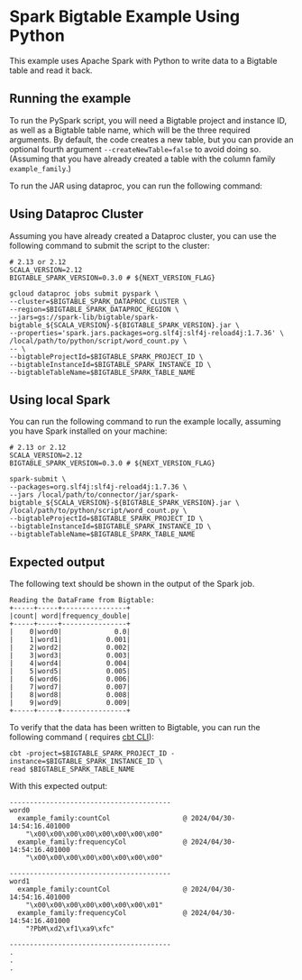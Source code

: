 # Spark Bigtable Example Using Python

This example uses Apache Spark with Python to write data to a Bigtable table and
read it back.

## Running the example

To run the PySpark script, you will need a Bigtable project and
instance ID, as well as a Bigtable table name, which will be the three required
arguments. By default, the code creates a new table, but you can
provide an optional fourth argument `--createNewTable=false`
to avoid doing so. (Assuming that you have already created a table with the
column family `example_family`.)

To run the JAR using dataproc, you can run the following command:

## Using Dataproc Cluster

Assuming you have already created a Dataproc cluster, you can
use the following command to submit the script to the cluster:

```shell
# 2.13 or 2.12
SCALA_VERSION=2.12
BIGTABLE_SPARK_VERSION=0.3.0 # ${NEXT_VERSION_FLAG}

gcloud dataproc jobs submit pyspark \
--cluster=$BIGTABLE_SPARK_DATAPROC_CLUSTER \
--region=$BIGTABLE_SPARK_DATAPROC_REGION \
--jars=gs://spark-lib/bigtable/spark-bigtable_${SCALA_VERSION}-${BIGTABLE_SPARK_VERSION}.jar \
--properties='spark.jars.packages=org.slf4j:slf4j-reload4j:1.7.36' \
/local/path/to/python/script/word_count.py \
-- \
--bigtableProjectId=$BIGTABLE_SPARK_PROJECT_ID \
--bigtableInstanceId=$BIGTABLE_SPARK_INSTANCE_ID \
--bigtableTableName=$BIGTABLE_SPARK_TABLE_NAME
```

## Using local Spark

You can run the following command to run the example locally,
assuming you have Spark installed on your machine:

```shell
# 2.13 or 2.12
SCALA_VERSION=2.12
BIGTABLE_SPARK_VERSION=0.3.0 # ${NEXT_VERSION_FLAG}

spark-submit \
--packages=org.slf4j:slf4j-reload4j:1.7.36 \
--jars /local/path/to/connector/jar/spark-bigtable_${SCALA_VERSION}-${BIGTABLE_SPARK_VERSION}.jar \
/local/path/to/python/script/word_count.py \
--bigtableProjectId=$BIGTABLE_SPARK_PROJECT_ID \
--bigtableInstanceId=$BIGTABLE_SPARK_INSTANCE_ID \
--bigtableTableName=$BIGTABLE_SPARK_TABLE_NAME
```

## Expected output

The following text should be shown in the output of the Spark job.

```
Reading the DataFrame from Bigtable:
+-----+-----+----------------+
|count| word|frequency_double|
+-----+-----+----------------+
|    0|word0|             0.0|
|    1|word1|           0.001|
|    2|word2|           0.002|
|    3|word3|           0.003|
|    4|word4|           0.004|
|    5|word5|           0.005|
|    6|word6|           0.006|
|    7|word7|           0.007|
|    8|word8|           0.008|
|    9|word9|           0.009|
+-----+-----+----------------+
```

To verify that the data has been written to Bigtable, you can run the following
command (
requires [cbt CLI](https://cloud.google.com/bigtable/docs/cbt-overview)):

```
cbt -project=$BIGTABLE_SPARK_PROJECT_ID -instance=$BIGTABLE_SPARK_INSTANCE_ID \
read $BIGTABLE_SPARK_TABLE_NAME
```

With this expected output:

```
----------------------------------------
word0
  example_family:countCol                  @ 2024/04/30-14:54:16.401000
    "\x00\x00\x00\x00\x00\x00\x00\x00"
  example_family:frequencyCol              @ 2024/04/30-14:54:16.401000
    "\x00\x00\x00\x00\x00\x00\x00\x00"

----------------------------------------
word1
  example_family:countCol                  @ 2024/04/30-14:54:16.401000
    "\x00\x00\x00\x00\x00\x00\x00\x01"
  example_family:frequencyCol              @ 2024/04/30-14:54:16.401000
    "?PbM\xd2\xf1\xa9\xfc"

----------------------------------------
.
.
.
```
